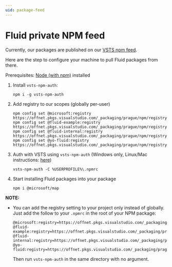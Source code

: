 ```yaml
---
uid: package-feed
---
```


# Fluid private NPM feed

Currently, our packages are published on our [VSTS npm feed](https://offnet.visualstudio.com/officenet/_packaging?_a=feed&feed=prague).

Here are the step to configure your machine to pull Fluid packages from there.

Prerequisites: [Node (with npm)](https://nodejs.org) installed

1. Install `vsts-npm-auth`:

    `npm i -g vsts-npm-auth`

2. Add registry to our scopes (globally per-user)

    ```
    npm config set @microsoft:registry https://offnet.pkgs.visualstudio.com/_packaging/prague/npm/registry/
    npm config set @fluid-example:registry https://offnet.pkgs.visualstudio.com/_packaging/prague/npm/registry/
    npm config set @fluid-internal:registry https://offnet.pkgs.visualstudio.com/_packaging/prague/npm/registry/
    npm config set @yo-fluid:registry https://offnet.pkgs.visualstudio.com/_packaging/prague/npm/registry/
    ```

3. Auth with VSTS using `vsts-npm-auth` (Windows only, Linux/Mac instructions:
   [here](https://docs.microsoft.com/en-us/azure/devops/artifacts/npm/npmrc?view=azure-devops&tabs=windows))

    `vsts-npm-auth -C %USERPROFILE%\.npmrc`

4. Start installing Fluid packages into your package

    `npm i @microsoft/map`


**NOTE:**

* You can add the registry setting to your project only instead of globally.
  Just add the follow to your `.npmrc` in the root of your NPM package:

    ```
    @microsoft:registry=https://offnet.pkgs.visualstudio.com/_packaging/prague/npm/registry/
    @fluid-example:registry=https://offnet.pkgs.visualstudio.com/_packaging/prague/npm/registry/
    @fluid-internal:registry=https://offnet.pkgs.visualstudio.com/_packaging/prague/npm/registry/
    @yo-fluid:registry=https://offnet.pkgs.visualstudio.com/_packaging/prague/npm/registry/
    ```

  Then run `vsts-npm-auth` in the same directory with no argument.
